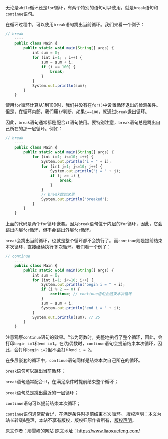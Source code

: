 


无论是`while`循环还是`for`循环，有两个特别的语句可以使用，就是`break`语句和`continue`语句。

在循环过程中，可以使用`break`语句跳出当前循环。我们来看一个例子：

```js 
// break
    ----
    public class Main {
        public static void main(String[] args) {
            int sum = 0;
            for (int i=1; ; i++) {
                sum = sum + i;
                if (i == 100) {
                    break;
                }
            }
            System.out.println(sum);
        }
    }
```

使用`for`循环计算从1到100时，我们并没有在`for()`中设置循环退出的检测条件。但是，在循环内部，我们用`if`判断，如果`i==100`，就通过`break`退出循环。

因此，`break`语句通常都是配合`if`语句使用。要特别注意，`break`语句总是跳出自己所在的那一层循环。例如：

```js 
// break
    ----
    public class Main {
        public static void main(String[] args) {
            for (int i=1; i<=10; i++) {
                System.out.println("i = " + i);
                for (int j=1; j<=10; j++) {
                    System.out.println("j = " + j);
                    if (j >= i) {
                        break;
                    }
                }
                // break跳到这里
                System.out.println("breaked");
            }
        }
    }
```

上面的代码是两个`for`循环嵌套。因为`break`语句位于内层的`for`循环，因此，它会跳出内层`for`循环，但不会跳出外层`for`循环。

`break`会跳出当前循环，也就是整个循环都不会执行了。而`continue`则是提前结束本次循环，直接继续执行下次循环。我们看一个例子：

```js 
// continue
    ----
    public class Main {
        public static void main(String[] args) {
            int sum = 0;
            for (int i=1; i<=10; i++) {
                System.out.println("begin i = " + i);
                if (i % 2 == 0) {
                    continue; // continue语句会结束本次循环
                }
                sum = sum + i;
                System.out.println("end i = " + i);
            }
            System.out.println(sum); // 25
        }
    }
```

注意观察`continue`语句的效果。当`i`为奇数时，完整地执行了整个循环，因此，会打印`begin i=1`和`end i=1`。在i为偶数时，`continue`语句会提前结束本次循环，因此，会打印`begin i=2`但不会打印`end i = 2`。

在多层嵌套的循环中，`continue`语句同样是结束本次自己所在的循环。

`break`语句可以跳出当前循环；

`break`语句通常配合`if`，在满足条件时提前结束整个循环；

`break`语句总是跳出最近的一层循环；

`continue`语句可以提前结束本次循环；

`continue`语句通常配合`if`，在满足条件时提前结束本次循环。
版权声明：本文为站长转载&整理，本站不享有版权，版权归原作者所有，[版权声明](https://gitee.com/hezhiyuan007/java-notes/raw/master/disclaimer.md)。




原文作者：廖雪峰的网站 原文地址：https://www.liaoxuefeng.com/